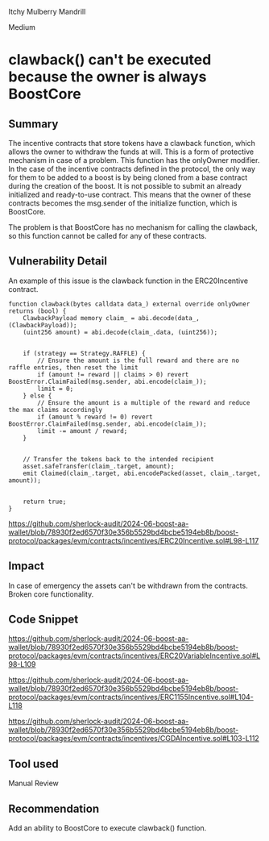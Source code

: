 Itchy Mulberry Mandrill

Medium

# clawback() can't be executed because the owner is always BoostCore

## Summary

The incentive contracts that store tokens have a clawback function, which allows the owner to withdraw the funds at will. This is a form of protective mechanism in case of a problem. This function has the onlyOwner modifier. In the case of the incentive contracts defined in the protocol, the only way for them to be added to a boost is by being cloned from a base contract during the creation of the boost. It is not possible to submit an already initialized and ready-to-use contract. This means that the owner of these contracts becomes the msg.sender of the initialize function, which is BoostCore.

The problem is that BoostCore has no mechanism for calling the clawback, so this function cannot be called for any of these contracts.

## Vulnerability Detail

An example of this issue is the clawback function in the ERC20Incentive contract.

```solidity
function clawback(bytes calldata data_) external override onlyOwner returns (bool) {
    ClawbackPayload memory claim_ = abi.decode(data_, (ClawbackPayload));
    (uint256 amount) = abi.decode(claim_.data, (uint256));


    if (strategy == Strategy.RAFFLE) {
        // Ensure the amount is the full reward and there are no raffle entries, then reset the limit
        if (amount != reward || claims > 0) revert BoostError.ClaimFailed(msg.sender, abi.encode(claim_));
        limit = 0;
    } else {
        // Ensure the amount is a multiple of the reward and reduce the max claims accordingly
        if (amount % reward != 0) revert BoostError.ClaimFailed(msg.sender, abi.encode(claim_));
        limit -= amount / reward;
    }


    // Transfer the tokens back to the intended recipient
    asset.safeTransfer(claim_.target, amount);
    emit Claimed(claim_.target, abi.encodePacked(asset, claim_.target, amount));


    return true;
}
```

https://github.com/sherlock-audit/2024-06-boost-aa-wallet/blob/78930f2ed6570f30e356b5529bd4bcbe5194eb8b/boost-protocol/packages/evm/contracts/incentives/ERC20Incentive.sol#L98-L117


## Impact

In case of emergency the assets can't be withdrawn from the contracts. Broken core functionality.

## Code Snippet

https://github.com/sherlock-audit/2024-06-boost-aa-wallet/blob/78930f2ed6570f30e356b5529bd4bcbe5194eb8b/boost-protocol/packages/evm/contracts/incentives/ERC20VariableIncentive.sol#L98-L109

https://github.com/sherlock-audit/2024-06-boost-aa-wallet/blob/78930f2ed6570f30e356b5529bd4bcbe5194eb8b/boost-protocol/packages/evm/contracts/incentives/ERC1155Incentive.sol#L104-L118

https://github.com/sherlock-audit/2024-06-boost-aa-wallet/blob/78930f2ed6570f30e356b5529bd4bcbe5194eb8b/boost-protocol/packages/evm/contracts/incentives/CGDAIncentive.sol#L103-L112

## Tool used

Manual Review

## Recommendation

Add an ability to BoostCore to execute clawback() function.